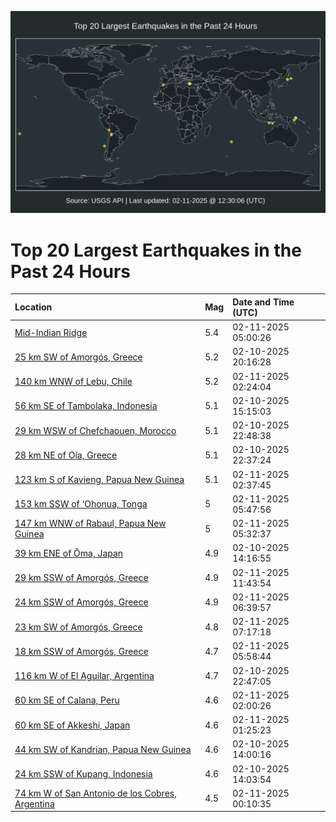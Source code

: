 ![Map](./map.png)

# Top 20 Largest Earthquakes in the Past 24 Hours

| Location | Mag | Date and Time (UTC) |
|:---|:---|:---|
| [Mid-Indian Ridge](https://earthquake.usgs.gov/earthquakes/eventpage/us7000pctm) | 5.4 | 02-11-2025 05:00:26 |
| [25 km SW of Amorgós, Greece](https://earthquake.usgs.gov/earthquakes/eventpage/us7000pcr3) | 5.2 | 02-10-2025 20:16:28 |
| [140 km WNW of Lebu, Chile](https://earthquake.usgs.gov/earthquakes/eventpage/us7000pcsz) | 5.2 | 02-11-2025 02:24:04 |
| [56 km SE of Tambolaka, Indonesia](https://earthquake.usgs.gov/earthquakes/eventpage/us7000pcn8) | 5.1 | 02-10-2025 15:15:03 |
| [29 km WSW of Chefchaouen, Morocco](https://earthquake.usgs.gov/earthquakes/eventpage/us7000pcsb) | 5.1 | 02-10-2025 22:48:38 |
| [28 km NE of Oía, Greece](https://earthquake.usgs.gov/earthquakes/eventpage/us7000pcs7) | 5.1 | 02-10-2025 22:37:24 |
| [123 km S of Kavieng, Papua New Guinea](https://earthquake.usgs.gov/earthquakes/eventpage/us7000pct1) | 5.1 | 02-11-2025 02:37:45 |
| [153 km SSW of ‘Ohonua, Tonga](https://earthquake.usgs.gov/earthquakes/eventpage/us7000pcty) | 5 | 02-11-2025 05:47:56 |
| [147 km WNW of Rabaul, Papua New Guinea](https://earthquake.usgs.gov/earthquakes/eventpage/us7000pctr) | 5 | 02-11-2025 05:32:37 |
| [39 km ENE of Ōma, Japan](https://earthquake.usgs.gov/earthquakes/eventpage/us7000pcn4) | 4.9 | 02-10-2025 14:16:55 |
| [29 km SSW of Amorgós, Greece](https://earthquake.usgs.gov/earthquakes/eventpage/us7000pcv7) | 4.9 | 02-11-2025 11:43:54 |
| [24 km SSW of Amorgós, Greece](https://earthquake.usgs.gov/earthquakes/eventpage/us7000pcu8) | 4.9 | 02-11-2025 06:39:57 |
| [23 km SW of Amorgós, Greece](https://earthquake.usgs.gov/earthquakes/eventpage/us7000pcuc) | 4.8 | 02-11-2025 07:17:18 |
| [18 km SSW of Amorgós, Greece](https://earthquake.usgs.gov/earthquakes/eventpage/us7000pcu0) | 4.7 | 02-11-2025 05:58:44 |
| [116 km W of El Aguilar, Argentina](https://earthquake.usgs.gov/earthquakes/eventpage/us7000pcs9) | 4.7 | 02-10-2025 22:47:05 |
| [60 km SE of Calana, Peru](https://earthquake.usgs.gov/earthquakes/eventpage/us7000pcsw) | 4.6 | 02-11-2025 02:00:26 |
| [60 km SE of Akkeshi, Japan](https://earthquake.usgs.gov/earthquakes/eventpage/us7000pcst) | 4.6 | 02-11-2025 01:25:23 |
| [44 km SW of Kandrian, Papua New Guinea](https://earthquake.usgs.gov/earthquakes/eventpage/us7000pcn1) | 4.6 | 02-10-2025 14:00:16 |
| [24 km SSW of Kupang, Indonesia](https://earthquake.usgs.gov/earthquakes/eventpage/us7000pcn2) | 4.6 | 02-10-2025 14:03:54 |
| [74 km W of San Antonio de los Cobres, Argentina](https://earthquake.usgs.gov/earthquakes/eventpage/us7000pcsm) | 4.5 | 02-11-2025 00:10:35 |

